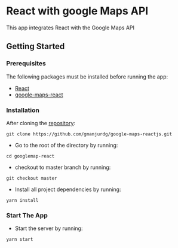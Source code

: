 # React with google Maps API

This app integrates React with the Google Maps API

## Getting Started

### Prerequisites

The following packages must be installed before running the app:

- [React](https://www.npmjs.com/package/react)
- [google-maps-react](https://www.npmjs.com/package/google-maps-react)

### Installation

After cloning the [repository](https://github.com/RayNjeri/GoogleMaps-React.git):

```
git clone https://github.com/gmanjurdg/google-maps-reactjs.git
```

- Go to the root of the directory by running:

```
cd googlemap-react
```

- checkout to master branch by running:

```
git checkout master
```

- Install all project dependencies by running:

```
yarn install
```

### Start The App

- Start the server by running:

```
yarn start
```
